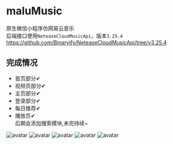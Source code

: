 # maluMusic
原生微信小程序仿网易云音乐<br>
后端接口使用`NeteaseCloudMusicApi`，版本`3.25.4`
https://github.com/Binaryify/NeteaseCloudMusicApi/tree/v3.25.4
## 完成情况
+ 首页部分✔
+ 视频页部分✔
+ 主页部分✔
+ 登录部分✔
+ 每日推荐✔
+ 播放页✔<br>
后期会添加搜索模块,未完待续~

![avatar](https://github.com/rzhAvenir/maluMusic/blob/master/img/index.gif)
![avatar](https://github.com/rzhAvenir/maluMusic/blob/master/img/player1.gif)
![avatar](https://github.com/rzhAvenir/maluMusic/blob/master/img/video1.gif)
![avatar](https://github.com/rzhAvenir/maluMusic/blob/master/img/video2.gif)
![avatar](https://github.com/rzhAvenir/maluMusic/blob/master/img/mine.gif)





